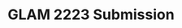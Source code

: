 ---
title: GLAM 2223 Submission
redirect_to: https://docs.google.com/forms/d/e/1FAIpQLSfVed26XARBD7O0vUFxw2fFxBYiOLX9n_T12R_Zy9aGX6cRFw/viewform
redirect_from: 
  - /GLAM2223Submission
  - /glam2223submission
---